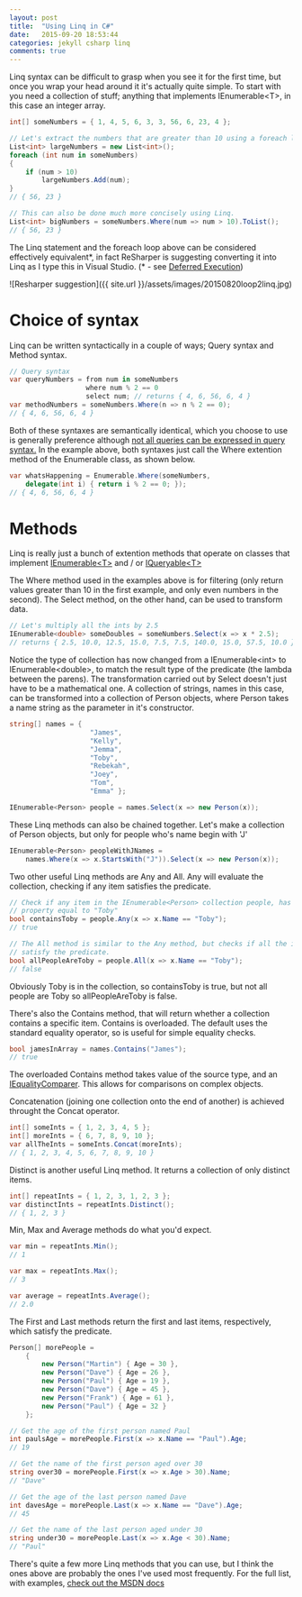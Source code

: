 ```yaml
---
layout: post
title:  "Using Linq in C#"
date:   2015-09-20 18:53:44
categories: jekyll csharp linq
comments: true
---
```

Linq syntax can be difficult to grasp when you see it for the first time, but once you wrap your head around it it's actually quite simple. To start with you need a collection of stuff; anything that implements IEnumerable\<T\>, in this case an integer array.

```csharp
int[] someNumbers = { 1, 4, 5, 6, 3, 3, 56, 6, 23, 4 };

// Let's extract the numbers that are greater than 10 using a foreach loop.
List<int> largeNumbers = new List<int>();
foreach (int num in someNumbers)
{
    if (num > 10)
        largeNumbers.Add(num);
}
// { 56, 23 }

// This can also be done much more concisely using Linq.
List<int> bigNumbers = someNumbers.Where(num => num > 10).ToList(); 
// { 56, 23 }
```

[msdn-deferred-execution]: https://msdn.microsoft.com/en-us/library/bb943859.aspx
The Linq statement and the foreach loop above can be considered effectively equivalent\*, in fact ReSharper is suggesting converting it into Linq as I type this in Visual Studio. (\* - see [Deferred Execution][msdn-deferred-execution])

![Resharper suggestion]({{ site.url }}/assets/images/20150820loop2linq.jpg)

# Choice of syntax

Linq can be written syntactically in a couple of ways; Query syntax and Method syntax.

```csharp
// Query syntax
var queryNumbers = from num in someNumbers
                   where num % 2 == 0
                   select num; // returns { 4, 6, 56, 6, 4 }
var methodNumbers = someNumbers.Where(n => n % 2 == 0); 
// { 4, 6, 56, 6, 4 }
```

[msdn-syntaxes]: https://msdn.microsoft.com/en-us/library/vstudio/bb397947.aspx
Both of these syntaxes are semantically identical, which you choose to use is generally preference although [not all queries can be expressed in query syntax.][msdn-syntaxes] In the example above, both syntaxes just call the Where extention method of the Enumerable class, as shown below.

```csharp
var whatsHappening = Enumerable.Where(someNumbers, 
    delegate(int i) { return i % 2 == 0; }); 
// { 4, 6, 56, 6, 4 }
```

# Methods
[msdn-ienumerable]: https://msdn.microsoft.com/en-us/library/9eekhta0(v=vs.110).aspx
[msdn-iqueryable]: https://msdn.microsoft.com/en-us/library/bb351562(v=vs.110).aspx
Linq is really just a bunch of extention methods that operate on classes that implement [IEnumerable\<T\>][msdn-ienumerable] and / or [IQueryable\<T\>][msdn-iqueryable]

The Where method used in the examples above is for filtering (only return values greater than 10 in the first example, and only even numbers in the second). The Select method, on the other hand, can be used to transform data. 

```csharp
// Let's multiply all the ints by 2.5
IEnumerable<double> someDoubles = someNumbers.Select(x => x * 2.5);
// returns { 2.5, 10.0, 12.5, 15.0, 7.5, 7.5, 140.0, 15.0, 57.5, 10.0 }
```

Notice the type of collection has now changed from a IEnumerable\<int\> to IEnumerable\<double\>, to match the result type of the predicate (the lambda between the parens).
The transformation carried out by Select doesn't just have to be a mathematical one. A collection of strings, names in this case, can be transformed into a collection of Person objects, where Person takes a name string as the parameter in it's constructor.

```csharp
string[] names = { 
                    "James",
                    "Kelly",
                    "Jemma",
                    "Toby",
                    "Rebekah",
                    "Joey",
                    "Tom",
                    "Emma" };

IEnumerable<Person> people = names.Select(x => new Person(x));
```

These Linq methods can also be chained together. 
Let's make a collection of Person objects, but only for people who's name begin with 'J'

```csharp
IEnumerable<Person> peopleWithJNames = 
    names.Where(x => x.StartsWith("J")).Select(x => new Person(x));
```

Two other useful Linq methods are Any and All. Any will evaluate the collection, checking if any item satisfies the predicate.

```csharp
// Check if any item in the IEnumerable<Person> collection people, has a Name 
// property equal to "Toby"
bool containsToby = people.Any(x => x.Name == "Toby"); 
// true

// The All method is similar to the Any method, but checks if all the items 
// satisfy the predicate.
bool allPeopleAreToby = people.All(x => x.Name == "Toby"); 
// false
```

Obviously Toby is in the collection, so containsToby is true, but not all people are Toby so allPeopleAreToby is false.

There's also the Contains method, that will return whether a collection contains a specific item. Contains is overloaded. The default uses the standard equality operator, so is useful for simple equality checks. 

```csharp
bool jamesInArray = names.Contains("James"); 
// true
```

[msdn-iequalitycomparer]: https://msdn.microsoft.com/en-us/library/bb339118(v=vs.110).aspx
The overloaded Contains method takes value of the source type, and an [IEqualityComparer][msdn-iequalitycomparer]. This allows for comparisons on complex objects. 

Concatenation (joining one collection onto the end of another) is achieved throught the Concat operator.

```csharp
int[] someInts = { 1, 2, 3, 4, 5 };
int[] moreInts = { 6, 7, 8, 9, 10 };
var allTheInts = someInts.Concat(moreInts); 
// { 1, 2, 3, 4, 5, 6, 7, 8, 9, 10 }
```

Distinct is another useful Linq method. It returns a collection of only distinct items.

```csharp
int[] repeatInts = { 1, 2, 3, 1, 2, 3 };
var distinctInts = repeatInts.Distinct(); 
// { 1, 2, 3 }
```

Min, Max and Average methods do what you'd expect.

```csharp
var min = repeatInts.Min(); 
// 1

var max = repeatInts.Max(); 
// 3

var average = repeatInts.Average(); 
// 2.0

```

The First and Last methods return the first and last items, respectively, which satisfy the predicate.

```csharp
Person[] morePeople =
    {
        new Person("Martin") { Age = 30 }, 
        new Person("Dave") { Age = 26 },
        new Person("Paul") { Age = 19 }, 
        new Person("Dave") { Age = 45 }, 
        new Person("Frank") { Age = 61 },
        new Person("Paul") { Age = 32 }
    };

// Get the age of the first person named Paul
int paulsAge = morePeople.First(x => x.Name == "Paul").Age; 
// 19

// Get the name of the first person aged over 30
string over30 = morePeople.First(x => x.Age > 30).Name; 
// "Dave"

// Get the age of the last person named Dave
int davesAge = morePeople.Last(x => x.Name == "Dave").Age; 
// 45

// Get the name of the last person aged under 30
string under30 = morePeople.Last(x => x.Age < 30).Name; 
// "Paul"
```

There's quite a few more Linq methods that you can use, but I think the ones above are probably the ones I've used most frequently. For the full list, with examples, [check out the MSDN docs][msdn-ienumerable]